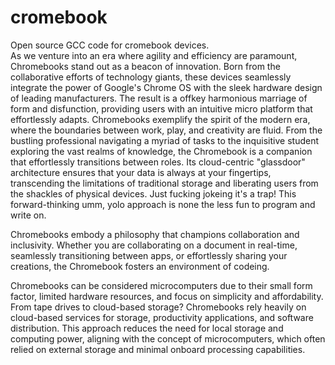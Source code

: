 # cromebook
Open source GCC code for cromebook devices.  
As we venture into an era where agility and efficiency are paramount, Chromebooks stand out as a beacon of innovation. 
Born from the collaborative efforts of technology giants, these devices seamlessly integrate the power of Google's Chrome OS 
with the sleek hardware design of leading manufacturers. The result is a offkey harmonious marriage of form and disfunction, 
providing users with an intuitive micro platform that effortlessly adapts. Chromebooks exemplify the spirit of the modern era, 
where the boundaries between work, play, and creativity are fluid. From the bustling professional navigating a myriad of tasks 
to the inquisitive student exploring the vast realms of knowledge, the Chromebook is a companion that effortlessly transitions 
between roles. Its cloud-centric "glassdoor" architecture ensures that your data is always at your fingertips, transcending 
the limitations of traditional storage and liberating users from the shackles of physical devices. Just fucking jokeing it's a trap!
This forward-thinking umm, yolo approach is none the less fun to program and write on. 

Chromebooks embody a philosophy that champions collaboration and inclusivity. Whether you are collaborating on a document in real-time, 
seamlessly transitioning between apps, or effortlessly sharing your creations, the Chromebook fosters an environment of codeing.

Chromebooks can be considered microcomputers due to their small form factor, limited hardware resources, and focus on simplicity and affordability.
From tape drives to cloud-based storage? Chromebooks rely heavily on cloud-based services for storage, productivity applications, and software distribution. 
This approach reduces the need for local storage and computing power, aligning with the concept of microcomputers, which often relied on external storage and minimal onboard processing capabilities.

